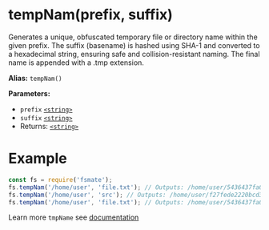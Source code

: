 # tempNam(prefix, suffix)

Generates a unique, obfuscated temporary file or directory name within the given prefix. The suffix (basename) is hashed using SHA-1 and converted to a hexadecimal string, ensuring safe and collision-resistant naming. The final name is appended with a .tmp extension.

**Alias:** `tempNam()`

**Parameters:**

- `prefix` [`<string>`](https://developer.mozilla.org/en-US/docs/Web/JavaScript/Data_structures#String_type)
- `suffix` [`<string>`](https://developer.mozilla.org/en-US/docs/Web/JavaScript/Data_structures#String_type)
- Returns: [`<string>`](https://developer.mozilla.org/en-US/docs/Web/JavaScript/Data_structures#String_type)

# Example

```js
const fs = require('fsmate');
fs.tempNam('/home/user', 'file.txt'); // Outputs: /home/user/5436437fa01a7d3e41d46741da54b451446774ca.tmp
fs.tempNam('/home/user', 'src'); // Outputs: /home/user/f27fede2220bcd326aee3e86ddfd4ebd0fe58cb9.tmp
fs.tempNam('/home/user', 'file.txt'); // Outputs: /home/user/5436437fa01a7d3e41d46741da54b451446774ca.tmp
```

Learn more `tmpName` see [documentation](./tmpName.md)